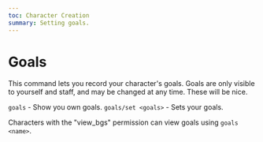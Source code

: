 ```yaml
---
toc: Character Creation
summary: Setting goals.
---
```

# Goals
This command lets you record your character's goals.  Goals are only visible to yourself and staff, and may be changed at any time. These will be nice.

`goals` - Show you own goals.
`goals/set <goals>` - Sets your goals.

Characters with the "view_bgs" permission can view goals using `goals <name>`.
